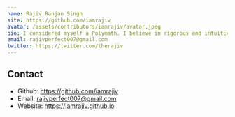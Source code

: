 ```yaml
---
name: Rajiv Ranjan Singh
site: https://github.com/iamrajiv
avatar: /assets/contributors/iamrajiv/avatar.jpeg
bio: I considered myself a Polymath. I believe in rigorous and intuitive learning. Spend the majority of the time exploring different types of algorithms and contributing to open source.
email: rajivperfect007@gmail.com
twitter: https://twitter.com/therajiv
---
```


## Contact

- Github: <https://github.com/iamrajiv>
- Email: <rajivperfect007@gmail.com>
- Website: <https://iamrajiv.github.io>
